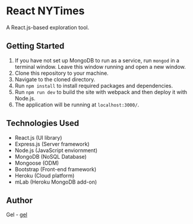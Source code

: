 # React NYTimes
A React.js-based exploration tool.

## Getting Started

1. If you have not set up MongoDB to run as a service, run `mongod` in a terminal window. Leave this window running and open a new window. 
2. Clone this repository to your machine.
3. Navigate to the cloned directory.
4. Run `npm install` to install required packages and dependencies.
5. Run `npm run dev` to build the site with webpack and then deploy it with Node.js.
5. The application will be running at `localhost:3000/`.

## Technologies Used
- React.js (UI library)
- Express.js (Server framework)
- Node.js (JavaScript enviornment)
- MongoDB (NoSQL Database)
- Mongoose (ODM)
- Bootstrap (Front-end framework)
- Heroku (Cloud platform)
- mLab (Heroku MongoDB add-on)

## Author
Gel - [gel](https://github.com/IamGiel)

